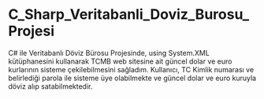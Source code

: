 # C_Sharp_Veritabanli_Doviz_Burosu_Projesi
 C# ile Veritabanlı Döviz Bürosu Projesinde, using System.XML kütüphanesini kullanarak TCMB web sitesine ait güncel dolar ve euro kurlarının sisteme çekilebilmesini sağladım. Kullanıcı, TC Kimlik numarası ve belirlediği parola ile sisteme üye olabilmekte ve güncel dolar ve euro kuruyla döviz alıp satabilmektedir.
